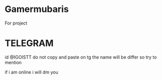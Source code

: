 # Gamermubaris
For project

# TELEGRAM
id @IGOISTT
do not copy and paste on tg 
the name will be differ 
so try to mention

if i am online i will dm you
